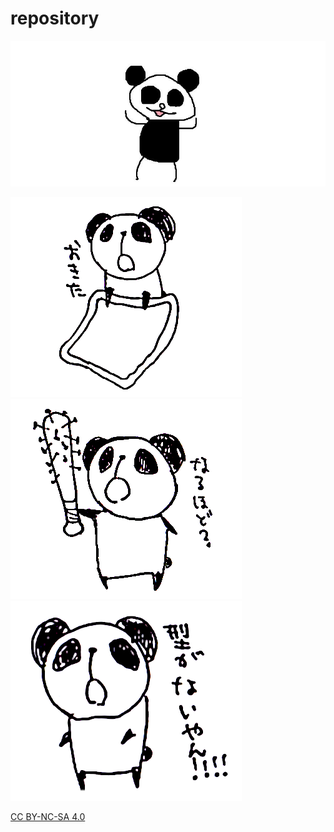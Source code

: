 # repository

![](パンダです.jpg)

![](okita.png)
![](naruhodo.png)
![](kataganai.png)

[CC BY-NC-SA 4.0](https://creativecommons.org/licenses/by-nc-sa/4.0/deed.ja)
